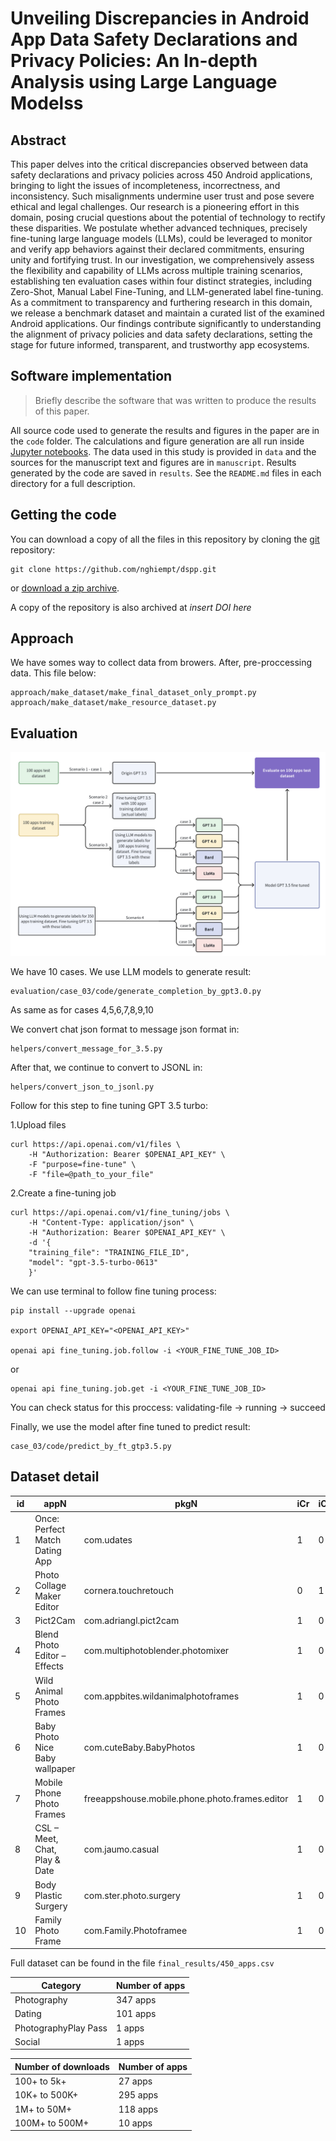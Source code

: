 # Unveiling Discrepancies in Android App Data Safety Declarations and Privacy Policies: An In-depth Analysis using Large Language Modelss

## Abstract

This paper delves into the critical discrepancies observed between data safety declarations and privacy policies across 450 Android applications, bringing to light the issues of incompleteness, incorrectness, and inconsistency. 
Such misalignments undermine user trust and pose severe ethical and legal challenges. 
Our research is a pioneering effort in this domain, posing crucial questions about the potential of technology to rectify these disparities. 
We postulate whether advanced techniques, precisely fine-tuning large language models (LLMs), could be leveraged to monitor and verify app behaviors against their declared commitments, ensuring unity and fortifying trust. 
In our investigation, we comprehensively assess the flexibility and capability of LLMs across multiple training scenarios, establishing ten evaluation cases within four distinct strategies, including Zero-Shot, Manual Label Fine-Tuning, and LLM-generated label fine-tuning. 
As a commitment to transparency and furthering research in this domain, we release a benchmark dataset and maintain a curated list of the examined Android applications. 
Our findings contribute significantly to understanding the alignment of privacy policies and data safety declarations, setting the stage for future informed, transparent, and trustworthy app ecosystems.


## Software implementation

> Briefly describe the software that was written to produce the results of this
> paper.

All source code used to generate the results and figures in the paper are in
the `code` folder.
The calculations and figure generation are all run inside
[Jupyter notebooks](http://jupyter.org/).
The data used in this study is provided in `data` and the sources for the
manuscript text and figures are in `manuscript`.
Results generated by the code are saved in `results`.
See the `README.md` files in each directory for a full description.


## Getting the code

You can download a copy of all the files in this repository by cloning the
[git](https://git-scm.com/) repository:

    git clone https://github.com/nghiempt/dspp.git

or [download a zip archive](https://github.com/nghiempt/dspp/archive/refs/heads/main.zip).

A copy of the repository is also archived at *insert DOI here*


## Approach

We have somes way to collect data from browers. After, pre-proccessing data. This file below:

    approach/make_dataset/make_final_dataset_only_prompt.py
    approach/make_dataset/make_resource_dataset.py

## Evaluation

![alt text](https://github.com/nghiempt/enhance-understanding-privacy-app/blob/master/evaluation.png)

We have 10 cases. We use LLM models to generate result:

    evaluation/case_03/code/generate_completion_by_gpt3.0.py

As same as for cases 4,5,6,7,8,9,10


We convert chat json format to message json format in:

    helpers/convert_message_for_3.5.py

After that, we continue to convert to JSONL in:

    helpers/convert_json_to_jsonl.py

Follow for this step to fine tuning GPT 3.5 turbo:

1.Upload files

    curl https://api.openai.com/v1/files \
        -H "Authorization: Bearer $OPENAI_API_KEY" \
        -F "purpose=fine-tune" \
        -F "file=@path_to_your_file"

2.Create a fine-tuning job

    curl https://api.openai.com/v1/fine_tuning/jobs \
        -H "Content-Type: application/json" \
        -H "Authorization: Bearer $OPENAI_API_KEY" \
        -d '{
        "training_file": "TRAINING_FILE_ID",
        "model": "gpt-3.5-turbo-0613"
        }'

We can use terminal to follow fine tuning process:

    pip install --upgrade openai

    export OPENAI_API_KEY="<OPENAI_API_KEY>"

    openai api fine_tuning.job.follow -i <YOUR_FINE_TUNE_JOB_ID>

or

    openai api fine_tuning.job.get -i <YOUR_FINE_TUNE_JOB_ID>

You can check status for this proccess: validating-file -> running -> succeed

Finally, we use the model after fine tuned to predict result:

    case_03/code/predict_by_ft_gtp3.5.py


## Dataset detail
| id            | appN           | pkgN | iCr          | iCm         | iCs         |
| ------------- | -------------  | ------------ | ------------ | -----------  |-----------  |
| 1             | Once: Perfect Match Dating App | com.udates | 1 | 0 | 0 |
| 2             | Photo Collage Maker Editor | cornera.touchretouch | 0 | 1 | 0 |
| 3             | Pict2Cam | com.adriangl.pict2cam | 1 | 0 | 0 |
| 4             | Blend Photo Editor – Effects | com.multiphotoblender.photomixer | 1 | 0 | 0 |
| 5             | Wild Animal Photo Frames | com.appbites.wildanimalphotoframes | 1 | 0 | 0 |
| 6             | Baby Photo Nice Baby wallpaper | com.cuteBaby.BabyPhotos | 1 | 0 | 0 |
| 7             | Mobile Phone Photo Frames | freeappshouse.mobile.phone.photo.frames.editor | 1 | 0 | 0 |
| 8             | CSL – Meet, Chat, Pla‪y & Date | com.jaumo.casual | 1 | 0 | 0 |
| 9             | Body Plastic Surgery | com.ster.photo.surgery | 1 | 0 | 0 |
| 10            | Family Photo Frame | com.Family.Photoframee | 1 | 0 | 0 |

Full dataset can be found in the file `final_results/450_apps.csv`

|Category|Number of apps|
|---|---|
| Photography| 347 apps|
| Dating| 101 apps|
| PhotographyPlay Pass| 1 apps|
| Social| 1 apps|

| Number of downloads |Number of apps|
|---|---|
|100+ to 5k+| 27 apps|
|10K+ to 500K+| 295 apps|
|1M+ to 50M+| 118 apps|
|100M+ to 500M+| 10 apps|
